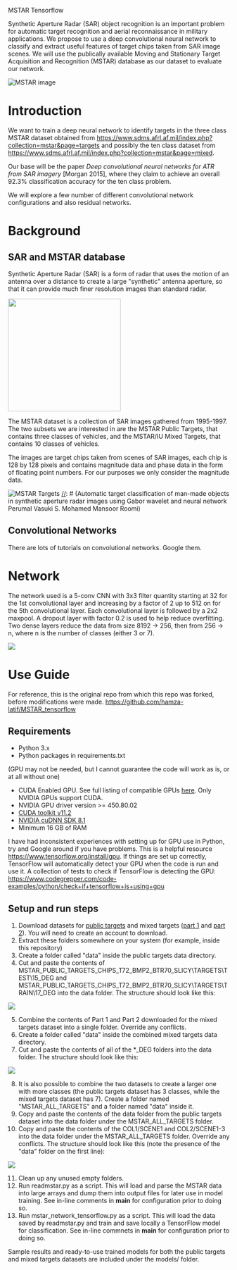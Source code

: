 MSTAR Tensorflow

Synthetic Aperture Radar (SAR) object recognition is an important problem for automatic target recognition and aerial reconnaissance in military applications. We propose to use a deep convolutional neural network to classify and extract useful features of target chips taken from SAR image scenes. We will use the publically available Moving and Stationary Target Acquisition and Recognition (MSTAR) database as our dataset to evaluate our network.

![MSTAR image](pictures/mstar_image.png "Sample MSTAR image")

# Introduction

We want to train a deep neural network to identify targets in the three class MSTAR dataset obtained from https://www.sdms.afrl.af.mil/index.php?collection=mstar&page=targets and possibly the ten class dataset from 
https://www.sdms.afrl.af.mil/index.php?collection=mstar&page=mixed.

Our base will be the paper *Deep convolutional neural networks for ATR from SAR imagery* [Morgan 2015], where they claim to achieve an overall 92.3% classification accuracy for the ten class problem.

We will explore a few number of different convolutional network configurations and also residual networks.

[//]: # (Also look at *APPLICATION OF DEEP LEARNING ALGORITHMS TO MSTAR DATA* [Wang, Chen, Xu, Jin 2015] where they claim 99.1% accuracy with All-ConvNets)

# Background

## SAR and MSTAR database

Synthetic Aperture Radar (SAR) is a form of radar that uses the motion of an antenna over a distance to create a large "synthetic" antenna aperture, so that it can provide much finer resolution images than standard radar.

<img src="pictures/Synthetic_Aperture_Radar.jpg" width="256">

The MSTAR dataset is a collection of SAR images gathered from 1995-1997. The two subsets we are interested in are the MSTAR Public Targets, that contains three classes of vehicles, and the MSTAR/IU Mixed Targets, that contains 10 classes of vehicles.

The images are target chips taken from scenes of SAR images, each chip is 128 by 128 pixels and contains magnitude data and phase data in the form of floating point numbers. For our purposes we only consider the magnitude data.

![MSTAR Targets](pictures/mstar_targets.png)
[//]: # (Automatic target classification of man-made objects in synthetic aperture radar images using Gabor wavelet and neural network Perumal Vasuki S. Mohamed Mansoor Roomi)

## Convolutional Networks

There are lots of tutorials on convolutional networks. Google them.

# Network

The network used is a 5-conv CNN with 3x3 filter quantity starting at 32 for the 1st convolutional layer and increasing by a factor of 2 up to 512 on for the 5th convolutional layer.
Each convolutional layer is followed by a 2x2 maxpool.
A dropout layer with factor 0.2 is used to help reduce overfitting.
Two dense layers reduce the data from size 8192 -> 256, then from 256 -> n, where n is the number of classes (either 3 or 7).

<img src="pictures/mstar_network.PNG">

# Use Guide

For reference, this is the original repo from which this repo was forked, before modifications were made.
https://github.com/hamza-latif/MSTAR_tensorflow
## Requirements
- Python 3.x
- Python packages in requirements.txt

(GPU may not be needed, but I cannot guarantee the code will work as is, or at all without one)

- CUDA Enabled GPU. See full listing of compatible GPUs [here](https://developer.nvidia.com/cuda-gpus#compute). Only NVIDIA GPUs support CUDA.
- NVIDIA GPU driver version >= 450.80.02
- [CUDA toolkit v11.2](https://developer.nvidia.com/cuda-11.2.0-download-archive)
- [NVIDIA cuDNN SDK 8.1](https://developer.nvidia.com/cudnn)
- Minimum 16 GB of RAM

I have had inconsistent experiences with setting up for GPU use in Python, try and Google around if you have problems.
This is a helpful resource https://www.tensorflow.org/install/gpu.
If things are set up correctly, TensorFlow will automatically detect your GPU when the code is run and use it.
A collection of tests to check if TensorFlow is detecting the GPU: https://www.codegrepper.com/code-examples/python/check+if+tensorflow+is+using+gpu
## Setup and run steps
1. Download datasets for [public targets](https://www.sdms.afrl.af.mil/content/public-data/s3_scripts/index.php?file=MSTAR-PublicTargetChips-T72-BMP2-BTR70-SLICY.zip) and mixed targets ([part 1](https://www.sdms.afrl.af.mil/content/public-data/s3_scripts/index.php?file=MSTAR-PublicMixedTargets-CD1.zip) and [part 2](https://www.sdms.afrl.af.mil/content/public-data/s3_scripts/index.php?file=MSTAR-PublicMixedTargets-CD2.zip)). You will need to create an account to download.
2. Extract these folders somewhere on your system (for example, inside this repository)
3. Create a folder called "data" inside the public targets data directory.
4. Cut and paste the contents of MSTAR_PUBLIC_TARGETS_CHIPS_T72_BMP2_BTR70_SLICY\TARGETS\TEST\15_DEG and MSTAR_PUBLIC_TARGETS_CHIPS_T72_BMP2_BTR70_SLICY\TARGETS\TRAIN\17_DEG into the data folder. The structure should look like this:

<img src="pictures/public_targets_folders.PNG">

5. Combine the contents of Part 1 and Part 2 downloaded for the mixed targets dataset into a single folder. Override any conflicts.
6. Create a folder called "data" inside the combined mixed targets data directory.
7. Cut and paste the contents of all of the *_DEG folders into the data folder. The structure should look like this:

<img src="pictures/mixed_targets_folders.PNG">

8. It is also possible to combine the two datasets to create a larger one with more classes (the public targets dataset has 3 classes, while the mixed targets dataset has 7). Create a folder named "MSTAR_ALL_TARGETS" and a folder named "data" inside it.
9. Copy and paste the contents of the data folder from the public targets dataset into the data folder under the MSTAR_ALL_TARGETS folder.
10. Copy and paste the contents of the COL1/SCENE1 and COL2/SCENE1-3 into the data folder under the MSTAR_ALL_TARGETS folder. Override any conflicts. The structure should look like this (note the presence of the "data" folder on the first line):

<img src="pictures/all_targets_folders.PNG">

11. Clean up any unused empty folders.
12. Run readmstar.py as a script. This will load and parse the MSTAR data into large arrays and dump them into output files for later use in model training. See in-line comments in __main__ for configuration prior to doing so.
13. Run mstar_network_tensorflow.py as a script. This will load the data saved by readmstar.py and train and save locally a TensorFlow model for classification. See in-line commnets in __main__ for configuration prior to doing so.

Sample results and ready-to-use trained models for both the public targets and mixed targets datasets are included under the models/ folder.